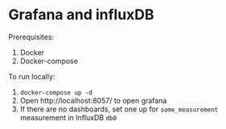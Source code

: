 # Grafana and influxDB

Prerequisites:

1. Docker
2. Docker-compose

To run locally:

1. `docker-compose up -d`
2. Open http://localhost:8057/ to open grafana
3. If there are no dashboards, set one up for `some_measurement` measurement in InfluxDB `db0`
